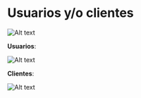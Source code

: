 # Usuarios y/o clientes

![Alt text](https://github.com/Fismael18/StefBot/blob/main/Imagenes%20StefBot/08.jpg)

**Usuarios**:

![Alt text](https://github.com/Fismael18/StefBot/blob/main/Imagenes%20StefBot/07.jpg)

**Clientes**:

![Alt text](https://github.com/Fismael18/StefBot/blob/main/Imagenes%20StefBot/09.jpg)
